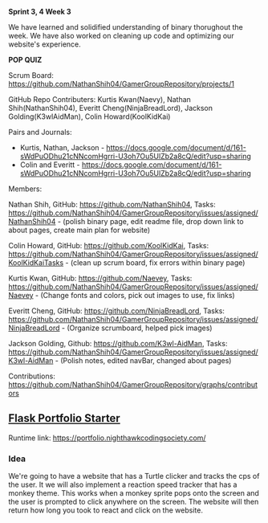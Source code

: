 **Sprint 3, 4 Week 3**
  
  We have learned and solidified understanding of binary thorughout the week. We have also worked on cleaning up code and optimizing our website's experience. 
  
**POP QUIZ**

Scrum Board: https://github.com/NathanShih04/GamerGroupRepository/projects/1

GitHub Repo Contributers: Kurtis Kwan(Naevy), Nathan Shih(NathanShih04), Everitt Cheng(NinjaBreadLord), Jackson Golding(K3wlAidMan), Colin Howard(KoolKidKai)

Pairs and Journals: 
- Kurtis, Nathan, Jackson - https://docs.google.com/document/d/161-sWdPuODhu21cNNcomHgrri-U3oh7Ou5UlZb2a8cQ/edit?usp=sharing
- Colin and Everitt - https://docs.google.com/document/d/161-sWdPuODhu21cNNcomHgrri-U3oh7Ou5UlZb2a8cQ/edit?usp=sharing

Members:

Nathan Shih, GitHub: https://github.com/NathanShih04, Tasks: https://github.com/NathanShih04/GamerGroupRepository/issues/assigned/NathanShih04 - (polish binary page, edit readme file, drop down link to about pages, create main plan for website)

Colin Howard, GitHub: https://github.com/KoolKidKai, Tasks: https://github.com/NathanShih04/GamerGroupRepository/issues/assigned/KoolKidKaiTasks - (clean up scrum board, fix errors within binary page)

Kurtis Kwan, GitHub: https://github.com/Naevey, Tasks: https://github.com/NathanShih04/GamerGroupRepository/issues/assigned/Naevey - (Change fonts and colors, pick out images to use, fix links)

Everitt Cheng, GitHub: https://github.com/NinjaBreadLord, Tasks: https://github.com/NathanShih04/GamerGroupRepository/issues/assigned/NinjaBreadLord - (Organize scrumboard, helped pick images)

Jackson Golding, Github: https://github.com/K3wl-AidMan, Tasks: https://github.com/NathanShih04/GamerGroupRepository/issues/assigned/K3wl-AidMan - (Polish notes, edited navBar, changed about pages)

Contributions: https://github.com/NathanShih04/GamerGroupRepository/graphs/contributors


## [Flask Portfolio Starter](https://nighthawkcodingsociety.com/projectsearch/details/Flask%20Portfolio%20Starter)
Runtime link: https://portfolio.nighthawkcodingsociety.com/
### Idea
We're going to have a website that has a Turtle clicker and tracks the cps of the user. It we will also implement a reaction speed tracker that has a monkey theme. This works when a monkey sprite pops onto the screen and the user is prompted to click anywhere on the screen. The website will then return how long you took to react and click on the website.
 

